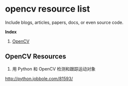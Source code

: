 opencv resource list
================
Include blogs, articles, papers, docs, or even source code.

**Index**

1. [OpenCV](#opencv)


<h2 id="opencv">OpenCV Resources</h2>

1. 用 Python 和 OpenCV 检测和跟踪运动对象

http://python.jobbole.com/81593/
